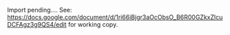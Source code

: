 Import pending.... See: https://docs.google.com/document/d/1ri66iBjgr3aOcObsO_B6R00GZkxZlcuDCFAgz3g9QS4/edit for working copy.